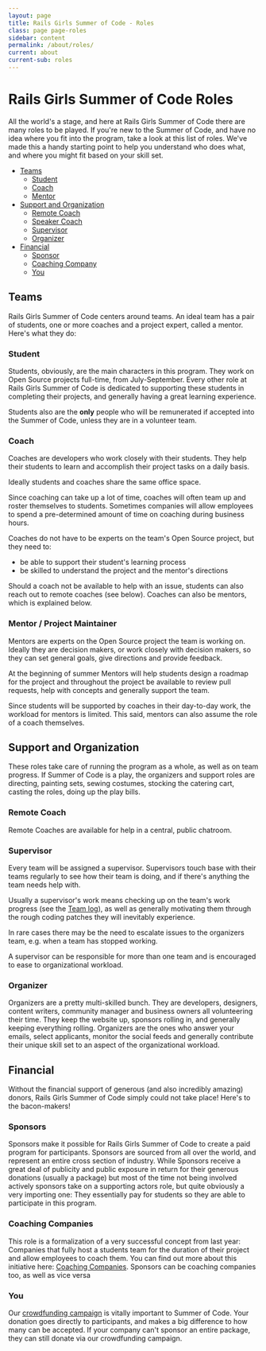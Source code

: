```yaml
---
layout: page
title: Rails Girls Summer of Code - Roles
class: page page-roles
sidebar: content
permalink: /about/roles/
current: about
current-sub: roles
---
```


<h1>Rails Girls Summer of Code Roles</h1>

All the world's a stage, and here at Rails Girls Summer of Code there are many
roles to be played.  If you're new to the Summer of Code, and have no idea
where you fit into the program, take a look at this list of roles.  We've made
this a handy starting point to help you understand who does what, and where you
might fit based on your skill set.

<ul class="list list--none">
  <li>
    <a href="#teams">Teams</a>
    <ul class="list">
      <li><a href="#student">Student</a></li>
      <li><a href="#coach">Coach</a></li>
      <li><a href="#mentor">Mentor</a></li>
    </ul>
  </li>
  <li>
    <a href="#support">Support and Organization</a>
    <ul class="list">
      <li><a href="#remote_coach">Remote Coach</a></li>
      <li><a href="#speaker_coach">Speaker Coach</a></li>
      <li><a href="#supervisor">Supervisor</a></li>
      <li><a href="#organizer">Organizer</a></li>
    </ul>
  </li>
  <li>
    <a href="#financial">Financial</a>
    <ul class="list">
      <li><a href="#sponsors">Sponsor</a></li>
      <li><a href="#coaching_company">Coaching Company</a></li>
      <li><a href="#you">You</a></li>
    </ul>
  </li>
</ul>


<h2 id="teams">Teams</h2>

Rails Girls Summer of Code centers around teams. An ideal team has a pair of
students, one or more coaches and a project expert, called a mentor. Here's
what they do:

<h3 id="student">Student</h3>

Students, obviously, are the main characters in this program. They work on Open
Source projects full-time, from July-September. Every other role at Rails Girls
Summer of Code is dedicated to supporting these students in completing their
projects, and generally having a great learning experience.

Students also are the <strong>only</strong> people who will be remunerated if
accepted into the Summer of Code, unless they are in a volunteer team.

<h3 id="coach">Coach</h3>

Coaches are developers who work closely with their students. They help their
students to learn and accomplish their project tasks on a daily basis.

Ideally students and coaches share the same office space.

Since coaching can take up a lot of time, coaches will often team up and roster
themselves to students. Sometimes companies will allow employees to spend a
pre-determined amount of time on coaching during business hours.

Coaches do not have to be experts on the team's Open Source project, but they
need to:

<ul>
  <li>be able to support their student's learning process</li>
  <li>be skilled to understand the project and the mentor's directions</li>
</ul>

Should a coach not be available to help with an issue, students can also reach
out to remote coaches (see below). Coaches can also be mentors, which is
explained below.

<h3 id="mentor">Mentor / Project Maintainer</h3>

Mentors are experts on the Open Source project the team is working on. Ideally
they are decision makers, or work closely with decision makers, so they can set
general goals, give directions and provide feedback.

At the beginning of summer Mentors will help students design a roadmap for the 
project and throughout the project be available to review pull requests, help
with concepts and generally support the team.

Since students will be supported by coaches in their day-to-day work, the
workload for mentors is limited. This said, mentors can also assume the role of
a coach themselves.

<h2 id="support">Support and Organization</h2>

These roles take care of running the program as a whole, as well as on team
progress. If Summer of Code is a play, the organizers and support roles are
directing, painting sets, sewing costumes, stocking the catering cart, casting
the roles, doing up the play bills.

<h3 id="remote_coach">Remote Coach</h3>

Remote Coaches are available for help in a central, public chatroom.

<h3 id="supervisor">Supervisor</h3>

Every team will be assigned a supervisor. Supervisors touch base with their
teams regularly to see how their team is doing, and if there's anything the
team needs help with.

Usually a supervisor's work means checking up on the team's work progress (see
the [Team log](/students/log)), as well as generally motivating them
through the rough coding patches they will inevitably experience.

In rare cases there may be the need to escalate issues to the organizers team,
e.g. when a team has stopped working.

A supervisor can be responsible for more than one team and is encouraged to
ease to organizational workload.

<h3 id="organizer">Organizer</h3>

Organizers are a pretty multi-skilled bunch. They are developers, designers,
content writers, community manager and business owners all volunteering their
time. They keep the website up, sponsors rolling in, and generally keeping
everything rolling. Organizers are the ones who answer your emails, select
applicants, monitor the social feeds and generally contribute their unique
skill set to an aspect of the organizational workload.

<h2 id="financial">Financial</h2>

Without the financial support of generous (and also incredibly amazing) donors,
Rails Girls Summer of Code simply could not take place! Here's to the
bacon-makers!

<h3 id="sponsors">Sponsors</h3>

Sponsors make it possible for Rails Girls Summer of Code to create a paid
program for participants. Sponsors are sourced from all over the world, and
represent an entire cross section of industry. While Sponsors receive a great
deal of publicity and public exposure in return for their generous donations
(usually a package) but most of the time not being involved actively sponsors
take on a supporting actors role, but quite obviously a very importing one:
They essentially pay for students so they are able to participate in this
program.

<h3 id="coaching_company">Coaching Companies</h3>

This role is a formalization of a very successful concept from last year:
Companies that fully host a students team for the duration of their project and
allow employees to coach them. You can find out more about this initiative
here: <a href="/guide/coaching-company">Coaching Companies</a>. Sponsors can be coaching
companies too, as well as vice versa

<h3 id="you">You</h3>

Our <a href="/campaign">crowdfunding campaign</a> is vitally important to
Summer of Code. Your donation goes directly to participants, and makes a big
difference to how many can be accepted. If your company can't sponsor an entire
package, they can still donate via our crowdfunding campaign.
